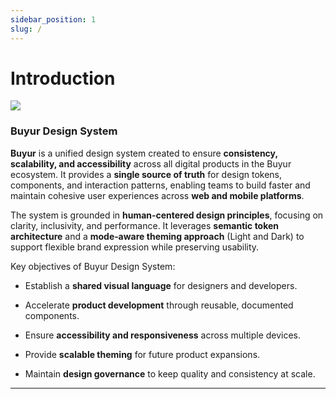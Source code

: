 ```yaml
---
sidebar_position: 1
slug: /
---
```


# Introduction

![](/img/file-cover---1.png)

### **Buyur Design System**

**Buyur** is a unified design system created to ensure **consistency, scalability, and accessibility** across all digital products in the Buyur ecosystem. It provides a **single source of truth** for design tokens, components, and interaction patterns, enabling teams to build faster and maintain cohesive user experiences across **web and mobile platforms**.

The system is grounded in **human‑centered design principles**, focusing on clarity, inclusivity, and performance. It leverages **semantic token architecture** and a **mode‑aware theming approach** (Light and Dark) to support flexible brand expression while preserving usability.

Key objectives of Buyur Design System:

- Establish a **shared visual language** for designers and developers.

- Accelerate **product development** through reusable, documented components.

- Ensure **accessibility and responsiveness** across multiple devices.

- Provide **scalable theming** for future product expansions.

- Maintain **design governance** to keep quality and consistency at scale.

***

&#x20;
